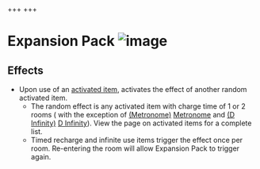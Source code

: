 +++
+++

 # Expansion Pack ![image](/image/Expansion_Pack.png) 

Effects
---------


* Upon use of an [activated item](/wiki/Activated_item "Activated item"), activates the effect of another random activated item.
	+ The random effect is any activated item with charge time of 1 or 2 rooms ( with the exception of [(Metronome)](/wiki/Metronome "Metronome") [Metronome](/wiki/Metronome "Metronome") and [(D Infinity)](/wiki/D_Infinity "D Infinity") [D Infinity](/wiki/D_Infinity "D Infinity")). View the page on activated items for a complete list.
	+ Timed recharge and infinite use items trigger the effect once per room. Re-entering the room will allow Expansion Pack to trigger again.



